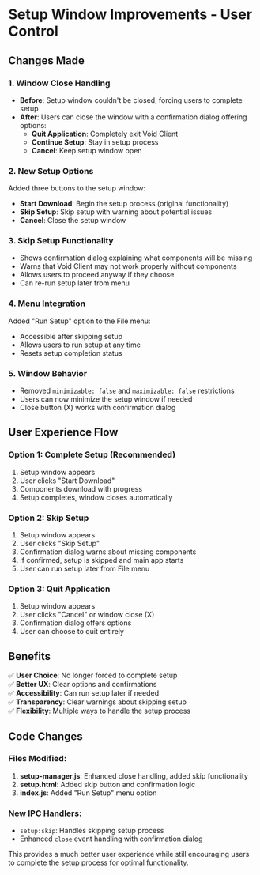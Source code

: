 # Setup Window Improvements - User Control

## Changes Made

### 1. Window Close Handling
- **Before**: Setup window couldn't be closed, forcing users to complete setup
- **After**: Users can close the window with a confirmation dialog offering options:
  - **Quit Application**: Completely exit Void Client
  - **Continue Setup**: Stay in setup process  
  - **Cancel**: Keep setup window open

### 2. New Setup Options
Added three buttons to the setup window:
- **Start Download**: Begin the setup process (original functionality)
- **Skip Setup**: Skip setup with warning about potential issues
- **Cancel**: Close the setup window

### 3. Skip Setup Functionality
- Shows confirmation dialog explaining what components will be missing
- Warns that Void Client may not work properly without components
- Allows users to proceed anyway if they choose
- Can re-run setup later from menu

### 4. Menu Integration
Added "Run Setup" option to the File menu:
- Accessible after skipping setup
- Allows users to run setup at any time
- Resets setup completion status

### 5. Window Behavior
- Removed `minimizable: false` and `maximizable: false` restrictions
- Users can now minimize the setup window if needed
- Close button (X) works with confirmation dialog

## User Experience Flow

### Option 1: Complete Setup (Recommended)
1. Setup window appears
2. User clicks "Start Download"
3. Components download with progress
4. Setup completes, window closes automatically

### Option 2: Skip Setup
1. Setup window appears
2. User clicks "Skip Setup"
3. Confirmation dialog warns about missing components
4. If confirmed, setup is skipped and main app starts
5. User can run setup later from File menu

### Option 3: Quit Application
1. Setup window appears
2. User clicks "Cancel" or window close (X)
3. Confirmation dialog offers options
4. User can choose to quit entirely

## Benefits

✅ **User Choice**: No longer forced to complete setup  
✅ **Better UX**: Clear options and confirmations  
✅ **Accessibility**: Can run setup later if needed  
✅ **Transparency**: Clear warnings about skipping setup  
✅ **Flexibility**: Multiple ways to handle the setup process  

## Code Changes

### Files Modified:
1. **setup-manager.js**: Enhanced close handling, added skip functionality
2. **setup.html**: Added skip button and confirmation logic  
3. **index.js**: Added "Run Setup" menu option

### New IPC Handlers:
- `setup:skip`: Handles skipping setup process
- Enhanced `close` event handling with confirmation dialog

This provides a much better user experience while still encouraging users to complete the setup process for optimal functionality.
